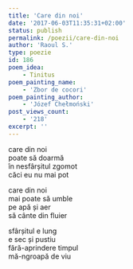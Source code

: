 ```yaml
---
title: 'Care din noi'
date: '2017-06-03T11:35:31+02:00'
status: publish
permalink: /poezii/care-din-noi
author: 'Raoul S.'
type: poezie
id: 186
poem_idea:
    - Tinitus
poem_painting_name:
    - 'Zbor de cocori'
poem_painting_author:
    - 'Józef Chełmoński'
post_views_count:
    - '218'
excerpt: ''
---
```

care din noi  
poate să doarmă  
în nesfârșitul zgomot  
căci eu nu mai pot

care din noi  
mai poate să umble  
pe apă și aer  
să cânte din fluier

sfârșitul e lung  
e sec și pustiu  
fără-aprindere timpul  
mă-ngroapă de viu